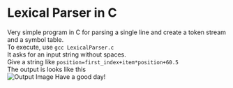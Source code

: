 <!-- SaiKumar Immadi -->
# Lexical Parser in C  

Very simple program in C for parsing a single line and create a token stream and a symbol table.  
To execute, use `gcc LexicalParser.c`  
It asks for an input string without spaces.  
Give a string like `position=first_index+item*position+60.5`  
The output is looks like this  
![Output Image](https://raw.githubusercontent.com/s-xync/5th-sem/master/Compilers-Lab/lab1/output.png)
Have a good day!
